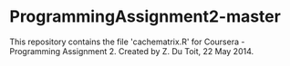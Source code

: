 ProgrammingAssignment2-master
=============================
This repository contains the file 'cachematrix.R' for Coursera - Programming Assignment 2.
Created by Z. Du Toit, 22 May 2014.

